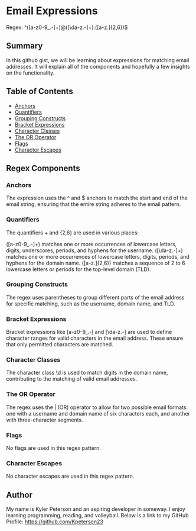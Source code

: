 # Email Expressions

Regex: ^([a-z0-9_\.-]+)@([\da-z\.-]+)\.([a-z\.]{2,6})$

## Summary

In this github gist, we will be learning about expressions for matching email addresses. It will explain all of the components and hopefully a few insights on the functionality.

## Table of Contents

- [Anchors](#anchors)
- [Quantifiers](#quantifiers)
- [Grouping Constructs](#grouping-constructs)
- [Bracket Expressions](#bracket-expressions)
- [Character Classes](#character-classes)
- [The OR Operator](#the-or-operator)
- [Flags](#flags)
- [Character Escapes](#character-escapes)

## Regex Components

### Anchors

The expression uses the ^ and $ anchors to match the start and end of the email string, ensuring that the entire string adheres to the email pattern.

### Quantifiers

The quantifiers + and {2,6} are used in various places:

([a-z0-9_\.-]+) matches one or more occurrences of lowercase letters, digits, underscores, periods, and hyphens for the username.
([\da-z\.-]+) matches one or more occurrences of lowercase letters, digits, periods, and hyphens for the domain name.
([a-z\.]{2,6}) matches a sequence of 2 to 6 lowercase letters or periods for the top-level domain (TLD).

### Grouping Constructs

The regex uses parentheses to group different parts of the email address for specific matching, such as the username, domain name, and TLD.

### Bracket Expressions

Bracket expressions like [a-z0-9_\.-] and [\da-z\.-] are used to define character ranges for valid characters in the email address. These ensure that only permitted characters are matched.

### Character Classes

The character class \d is used to match digits in the domain name, contributing to the matching of valid email addresses.

### The OR Operator

The regex uses the | (OR) operator to allow for two possible email formats: one with a username and domain name of six characters each, and another with three-character segments.

### Flags

No flags are used in this regex pattern.

### Character Escapes

No character escapes are used in this regex pattern.

## Author

My name is Kyler Peterson and an aspiring developer in someway. I enjoy learning programming, reading, and volleyball.
Below is a link to my GitHub Profile:
https://github.com/Kpeterson23
